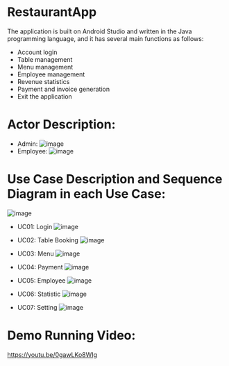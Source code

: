 # RestaurantApp
The application is built on Android Studio and written in the Java programming language, and it has several main functions as follows:

-  Account login
-  Table management
-  Menu management
-  Employee management
-  Revenue statistics
-  Payment and invoice generation
-  Exit the application
# Actor Description:
-  Admin:
![image](https://github.com/Sinhleba/RestaurantApp/assets/94295124/9084b1bb-a080-4273-bde1-d3b5af0f9138)
-  Employee:
![image](https://github.com/Sinhleba/RestaurantApp/assets/94295124/1c1a8bd9-2512-426a-b8b6-912afe282b06)

# Use Case Description and Sequence Diagram in each Use Case:
![image](https://github.com/Sinhleba/RestaurantApp/assets/94295124/0a802ed6-6fa6-4553-bd5a-1a0ec28c2041)
-  UC01: Login
![image](https://github.com/Sinhleba/RestaurantApp/assets/94295124/3c9548ca-30ed-42d0-8cac-096415ceb0e5)

-  UC02: Table Booking
![image](https://github.com/Sinhleba/RestaurantApp/assets/94295124/c54c5626-d05b-4309-b276-5d6c25b946d0)

-  UC03: Menu
![image](https://github.com/Sinhleba/RestaurantApp/assets/94295124/332a573b-738e-43c1-8311-6ce1c494dfed)

-  UC04: Payment
![image](https://github.com/Sinhleba/RestaurantApp/assets/94295124/8c7c82ac-2e6f-4d6e-b3db-bacd39767d01)

-  UC05: Employee
![image](https://github.com/Sinhleba/RestaurantApp/assets/94295124/42df2e88-f610-4c10-aec6-32082bba3af7)

-  UC06: Statistic
![image](https://github.com/Sinhleba/RestaurantApp/assets/94295124/b9d2367e-1da4-47bc-8e6a-f8612cac88a2)

-  UC07: Setting
![image](https://github.com/Sinhleba/RestaurantApp/assets/94295124/88374b7b-d5a1-4723-9d38-c09c23e3985a)

# Demo Running Video:
https://youtu.be/0gawLKo8WIg

